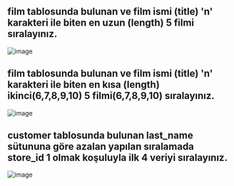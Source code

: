 ## film tablosunda bulunan ve film ismi (title) 'n' karakteri ile biten en uzun (length) 5 filmi sıralayınız.
![image](https://user-images.githubusercontent.com/84620286/140616727-1d04aa62-67c8-4e8b-a671-0f5109094277.png)


## film tablosunda bulunan ve film ismi (title) 'n' karakteri ile biten en kısa (length) ikinci(6,7,8,9,10) 5 filmi(6,7,8,9,10) sıralayınız.
![image](https://user-images.githubusercontent.com/84620286/140616773-dbff8eaf-eb73-4470-bb95-ef7435602295.png)

## customer tablosunda bulunan last_name sütununa göre azalan yapılan sıralamada store_id 1 olmak koşuluyla ilk 4 veriyi sıralayınız.
![image](https://user-images.githubusercontent.com/84620286/140616796-99084175-445d-46ee-b002-9002bcf15453.png)
